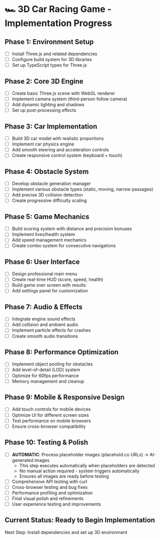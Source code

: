 # 🏎️ 3D Car Racing Game - Implementation Progress

## Phase 1: Environment Setup
- [ ] Install Three.js and related dependencies
- [ ] Configure build system for 3D libraries
- [ ] Set up TypeScript types for Three.js

## Phase 2: Core 3D Engine
- [ ] Create basic Three.js scene with WebGL renderer
- [ ] Implement camera system (third-person follow camera)
- [ ] Add dynamic lighting and shadows
- [ ] Set up post-processing effects

## Phase 3: Car Implementation
- [ ] Build 3D car model with realistic proportions
- [ ] Implement car physics engine
- [ ] Add smooth steering and acceleration controls
- [ ] Create responsive control system (keyboard + touch)

## Phase 4: Obstacle System
- [ ] Develop obstacle generation manager
- [ ] Implement various obstacle types (static, moving, narrow passages)
- [ ] Add precise 3D collision detection
- [ ] Create progressive difficulty scaling

## Phase 5: Game Mechanics
- [ ] Build scoring system with distance and precision bonuses
- [ ] Implement lives/health system
- [ ] Add speed management mechanics
- [ ] Create combo system for consecutive navigations

## Phase 6: User Interface
- [ ] Design professional main menu
- [ ] Create real-time HUD (score, speed, health)
- [ ] Build game over screen with results
- [ ] Add settings panel for customization

## Phase 7: Audio & Effects
- [ ] Integrate engine sound effects
- [ ] Add collision and ambient audio
- [ ] Implement particle effects for crashes
- [ ] Create smooth audio transitions

## Phase 8: Performance Optimization
- [ ] Implement object pooling for obstacles
- [ ] Add level-of-detail (LOD) system
- [ ] Optimize for 60fps performance
- [ ] Memory management and cleanup

## Phase 9: Mobile & Responsive Design
- [ ] Add touch controls for mobile devices
- [ ] Optimize UI for different screen sizes
- [ ] Test performance on mobile browsers
- [ ] Ensure cross-browser compatibility

## Phase 10: Testing & Polish
- [ ] **AUTOMATIC**: Process placeholder images (placehold.co URLs) → AI-generated images
  - This step executes automatically when placeholders are detected
  - No manual action required - system triggers automatically
  - Ensures all images are ready before testing
- [ ] Comprehensive API testing with curl
- [ ] Cross-browser testing and bug fixes
- [ ] Performance profiling and optimization
- [ ] Final visual polish and refinements
- [ ] User experience testing and improvements

## Current Status: Ready to Begin Implementation
Next Step: Install dependencies and set up 3D environment